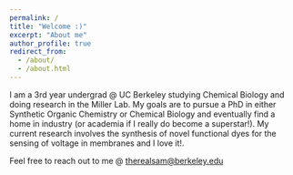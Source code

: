```yaml
---
permalink: /
title: "Welcome :)"
excerpt: "About me"
author_profile: true
redirect_from: 
  - /about/
  - /about.html
---
```


I am a 3rd year undergrad @ UC Berkeley studying Chemical Biology and doing research in the Miller Lab. My goals are to pursue a PhD in either Synthetic Organic Chemistry or Chemical Biology and eventually find a home in industry (or academia if I really do become a superstar!). My current research involves the synthesis of novel functional dyes for the sensing of voltage in membranes and I love it!. 

Feel free to reach out to me @ therealsam@berkeley.edu

